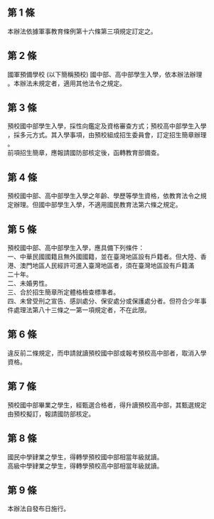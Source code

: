 第 1 條
-------
本辦法依據軍事教育條例第十六條第三項規定訂定之。

第 2 條
-------
國軍預備學校 (以下簡稱預校) 國中部、高中部學生入學，依本辦法辦理  
。本辦法未規定者，適用其他法令之規定。

第 3 條
-------
預校國中部學生入學，採性向鑑定及資格審查方式；預校高中部學生入學  
，採多元方式。其入學事項，由預校組成招生委員會，訂定招生簡章辦理  
。  
前項招生簡章，應報請國防部核定後，函轉教育部備查。

第 4 條
-------
預校國中部、高中部學生入學之年齡、學歷等學生資格，依教育法令之規  
定辦理。但國中部學生入學，不適用國民教育法第六條之規定。

第 5 條
-------
預校國中部、高中部學生入學，應具備下列條件：  
一、中華民國國籍且無外國國籍，並在臺灣地區設有戶籍者。但大陸、香  
    港、澳門地區人民經許可進入臺灣地區者，須在臺灣地區設有戶籍滿  
    二十年。  
二、未婚男性。  
三、合於招生簡章所定體格檢查標準者。  
四、未曾受刑之宣告、感訓處分、保安處分或保護處分者。但符合少年事  
    件處理法第八十三條之一第一項規定者，不在此限。

第 6 條
-------
違反前二條規定，而申請就讀預校國中部或報考預校高中部者，取消入學  
資格。

第 7 條
-------
預校國中部畢業之學生，經甄選合格者，得升讀預校高中部，其甄選規定  
由預校擬訂，報請國防部核定。

第 8 條
-------
國民中學肄業之學生，得轉學預校國中部相當年級就讀。  
高級中學肄業之學生，得轉學預校高中部相當年級就讀。

第 9 條
-------
本辦法自發布日施行。

